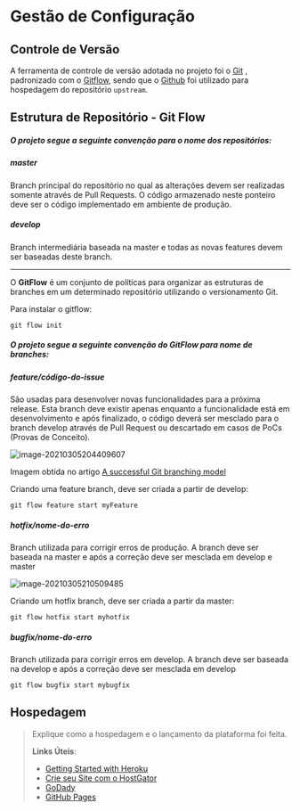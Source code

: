 # Gestão de Configuração

## Controle de Versão

A ferramenta de controle de versão adotada no projeto foi o
[Git](https://git-scm.com/) , padronizado com o [Gitflow](https://www.atlassian.com/br/git/tutorials/comparing-workflows/gitflow-workflow), sendo que o [Github](https://github.com)
foi utilizado para hospedagem do repositório `upstream`.

## Estrutura de Repositório - Git Flow

##### **O projeto segue a seguinte convenção para o nome dos repositórios:**

##### master

Branch principal do repositório no qual as alterações devem ser realizadas somente através de Pull Requests. O código armazenado neste ponteiro deve ser o código implementado em ambiente de produção.

##### develop

Branch intermediária baseada na master e todas as novas features devem ser baseadas deste branch.

---

O **GitFlow** é um conjunto de políticas para organizar as estruturas de branches em um determinado repositório utilizando o versionamento Git.

Para instalar o gitflow:

```
git flow init 
```

##### O projeto segue a seguinte convenção do GitFlow para nome de branches:

##### feature/código-do-issue

São usadas para desenvolver novas funcionalidades para a próxima release. Esta branch deve existir apenas enquanto a funcionalidade está em desenvolvimento e após finalizado, o código deverá ser mesclado para o branch develop através de Pull Request ou descartado em casos de PoCs (Provas de Conceito).

![image-20210305204409607](C:\Users\Dell\AppData\Roaming\Typora\typora-user-images\image-20210305204409607.png)

Imagem obtida no artigo [A successful Git branching model](https://nvie.com/posts/a-successful-git-branching-model/) 

Criando uma feature branch, deve ser criada a partir de develop:

```
git flow feature start myFeature
```

##### hotfix/nome-do-erro

Branch utilizada para corrigir erros de produção. A branch deve ser baseada na master e após a correção deve ser mesclada em develop e master

![image-20210305210509485](C:\Users\Dell\AppData\Roaming\Typora\typora-user-images\image-20210305210509485.png)

Criando um hotfix branch, deve ser criada a partir da master:

```
git flow hotfix start myhotfix
```

##### bugfix/nome-do-erro

Branch utilizada para corrigir erros em develop. A branch deve ser baseada na develop e após a correção deve ser mesclada em develop

```
git flow bugfix start mybugfix
```

## Hospedagem

> Explique como a hospedagem e o lançamento da plataforma foi feita.
>
> **Links Úteis**:
>
> - [Getting Started with Heroku](https://devcenter.heroku.com/start)
> - [Crie seu Site com o
>   HostGator](https://www.hostgator.com.br/como-publicar-seu-site)
> - [GoDady](https://br.godaddy.com/how-to)
> - [GitHub Pages](https://pages.github.com/)

